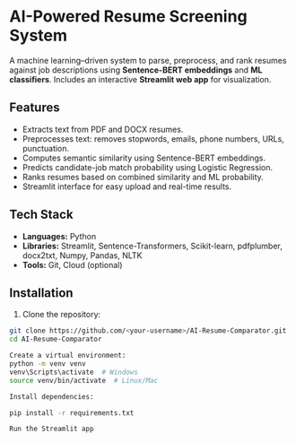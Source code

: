 # AI-Powered Resume Screening System

A machine learning–driven system to parse, preprocess, and rank resumes against job descriptions using **Sentence-BERT embeddings** and **ML classifiers**. Includes an interactive **Streamlit web app** for visualization.

## Features

- Extracts text from PDF and DOCX resumes.
- Preprocesses text: removes stopwords, emails, phone numbers, URLs, punctuation.
- Computes semantic similarity using Sentence-BERT embeddings.
- Predicts candidate-job match probability using Logistic Regression.
- Ranks resumes based on combined similarity and ML probability.
- Streamlit interface for easy upload and real-time results.

## Tech Stack

- **Languages:** Python  
- **Libraries:** Streamlit, Sentence-Transformers, Scikit-learn, pdfplumber, docx2txt, Numpy, Pandas, NLTK  
- **Tools:** Git, Cloud (optional)

## Installation

1. Clone the repository:
```bash
git clone https://github.com/<your-username>/AI-Resume-Comparator.git
cd AI-Resume-Comparator

Create a virtual environment:
python -m venv venv
venv\Scripts\activate  # Windows
source venv/bin/activate  # Linux/Mac

Install dependencies:

pip install -r requirements.txt

Run the Streamlit app
